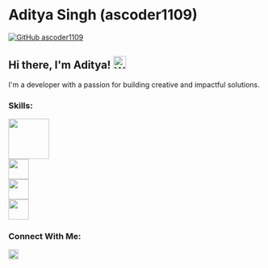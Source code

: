 # Aditya Singh (ascoder1109)

[![GitHub ascoder1109](https://img.shields.io/github/followers/ascoder1109?label=Follow&style=social)](https://github.com/ascoder1109)

## Hi there, I'm Aditya! <img src = "https://public.bl.files.1drv.com/y4m1ILZ4yMQofocj3HxuEoMdbN6JtMndNiUpbPmV2bZ0kEbNNvDSkiH4m-vVp586XZYwpjmR0542mHtmpYEe4vYufY4v9uMA8VjQyMlZ0emghv4cWP6mcIXPvsFe8WmMAf9MefnhlZzxgKG2_DvXgcWi2B76ok53OXDlAQodHxbeRpr9r_BcyTTmNuYE8gXWSmzmtvr4YllISnCPh9ErYz8u_ZNmPs6o49dn1snh9ky0oc" width="25" height="25" alt="Waving hand" >

I'm a developer with a passion for building creative and impactful solutions.

### Skills:
<p>
  <img src = "https://bl6pap004files.storage.live.com/y4mdvwXsFVJapF7NcFSdzAG7IXWU9sJRJRUnqIidKgy5NPK8Es8q6y1Em6e0_wpAc2ewUpLzoTAQLYYER83tkf5U1bZAMKsUMKjn8GiZEbA5-OBuJYjBq6xIJs-bycXrL0J3VKSTe0ZB70P6-jhrRL3aQ1re1upXp8-CXiZvSvERG6mXyN09vTucriETl-5lbayUkYV4EoKVWizHd0nqgiLBJrnyXMTQhY8PgESQ4PV2BM?encodeFailures=1&width=1302&height=868" height="80">
  <br>
  <img src="https://bl6pap004files.storage.live.com/y4mo0zE9yUc7gRm2Hlj1qsflLa7SA7sGa_qpxMcpU2ghCGokZmvdn9RSzhiK2l97gXY-RU57lN_Uq_0qF4mi_CEbYGmGhmDvBy9xnxW5ecC3dqvelM_z9t1IdY25k8A9g9KviU1NKcRTZZtJ6SkQTT6J5Y_oTHPrG2O34R2piM2QrhpJ4pZKYb-vwrrJyI4FvAba5WL54KH6f_pBmlUQ8hPJgowhqChEVTepX8As1cZIEM?encodeFailures=1&width=1920&height=557" height="40">
  <br>
  <img src="https://bl6pap004files.storage.live.com/y4m41nxaZCWPzp62QWRVn2thZT0g1Psx1AuAPWNXEpuGxvZ_ba6iJ35-yHGZUsH52BYZNKRpbKi2HR8ftrKYWwM0KNwFsPxeEbdHANE1IGHXCCnPy19stWUTcdXxMbMZpsWdUJQpM6XyiGBSXRloD4cuO_nZ9_mKbbMMhxvp-bQxXwgRbBI1JX_lqX5n112U0QjnwsaN-9y-oyaXS5vEaetfJMi5Qc5yJALHxz0GtG_mJg?encodeFailures=1&width=953&height=272" height="40">
  <br>
  <img src="https://bl6pap004files.storage.live.com/y4mV9vlOhtUDCnrztmZA4wDXojwyJ98eqsOsb2zDiX5gp9tt8EC4aP87K9NBVdzW37d0f1avltjtVbytYar6jxqo1hYrVmeSQuSKg3II4RfehzDPT0cXG2GWSrwWBWEjQgyI_iXaB69Uxifxo0kgo68AyIgua3wySCvHKrkZBqYRN1SUWU9zLadKlJJE40x2F87gE2cSxotHGf8FXEVvZHFIwQYkfsSc4Y1BrrvOWTEmlY?encodeFailures=1&width=2034&height=358" height="40">
</p>

### Connect With Me:
<p>
  <img src = "https://bl6pap004files.storage.live.com/y4mooE8EDmutawKv_pTik73_MHtdZAKINht1bESqJe37zH3EtCHNjITIq7_a-yy_Bqh5bl8P-ID9nqin86YiLixBDfeISPPImO3Gwo-50rvDB5p8tdWr8tcZVl-LgutCxSJvvhTXm2D4LLdFI0Vl3w3JhOQYKghLJQ1CuOb2FE2CONwOFaEs-ldoeTT0O4U5KMPg4-rOtAF9dicKARzxocJtLd8jCeiMr5VoLvGWfhklec?encodeFailures=1&width=800&height=707" height="20" href="https://www.linkedin.com/in/aditya-singh-299189231/">
</p>
